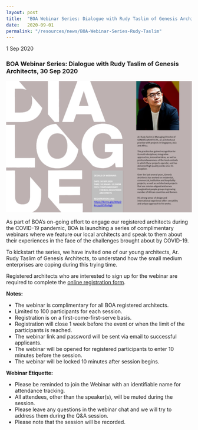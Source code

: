 ```yaml
---
layout: post
title:  "BOA Webinar Series: Dialogue with Rudy Taslim of Genesis Architects"
date:   2020-09-01
permalink: "/resources/news/BOA-Webinar-Series-Rudy-Taslim"
---
```

1 Sep 2020

### **BOA Webinar Series: Dialogue with Rudy Taslim of Genesis Architects, 30 Sep 2020**

![BOA Webinar Poster](/images/Dialogue-with-Rudy-Taslim.jpg)

As part of BOA’s on-going effort to engage our registered architects during the COVID-19 pandemic, BOA is launching a series of complimentary webinars where we feature our local architects and speak to them about their experiences in the face of the challenges brought about by COVID-19. 

To kickstart the series, we have invited one of our young architects, Ar. Rudy Taslim of Genesis Architects, to understand how the small medium enterprises are coping during this trying time.  

Registered architects who are interested to sign up for the webinar are required to complete the [online registration form]( https://forms.gle/WKpD4ncqsKXVRvNg6).

**Notes:**
* The webinar is complimentary for all BOA registered architects. 
* Limited to 100 participants for each session. 
* Registration is on a first-come-first-serve basis. 
* Registration will close 1 week before the event or when the limit of the participants is reached.
* The webinar link and password will be sent via email to successful applicants. 
* The webinar will be opened for registered participants to enter 10 minutes before the session.
* The webinar will be locked 10 minutes after session begins.

**Webinar Etiquette:**
* Please be reminded to join the Webinar with an identifiable name for attendance tracking.
* All attendees, other than the speaker(s), will be muted during the session.
* Please leave any questions in the webinar chat and we will try to address them during the Q&A session.
* Please note that the session will be recorded.
